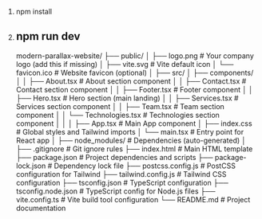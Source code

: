 1. npm install
2. npm run dev 
   ----------------------------------------------------------------------------
   modern-parallax-website/
├── public/
│   ├── logo.png                    # Your company logo (add this if missing)
│   ├── vite.svg                    # Vite default icon
│   └── favicon.ico                 # Website favicon (optional)
│
├── src/
│   ├── components/
│   │   ├── About.tsx               # About section component
│   │   ├── Contact.tsx             # Contact section component
│   │   ├── Footer.tsx              # Footer component
│   │   ├── Hero.tsx                # Hero section (main landing)
│   │   ├── Services.tsx            # Services section component
│   │   ├── Team.tsx                # Team section component
│   │   └── Technologies.tsx        # Technologies section component
│   │
│   ├── App.tsx                     # Main App component
│   ├── index.css                   # Global styles and Tailwind imports
│   └── main.tsx                    # Entry point for React app
│
├── node_modules/                   # Dependencies (auto-generated)
│
├── .gitignore                      # Git ignore rules
├── index.html                      # Main HTML template
├── package.json                    # Project dependencies and scripts
├── package-lock.json               # Dependency lock file
├── postcss.config.js               # PostCSS configuration for Tailwind
├── tailwind.config.js              # Tailwind CSS configuration
├── tsconfig.json                   # TypeScript configuration
├── tsconfig.node.json              # TypeScript config for Node.js files
├── vite.config.ts                  # Vite build tool configuration
└── README.md                       # Project documentation
